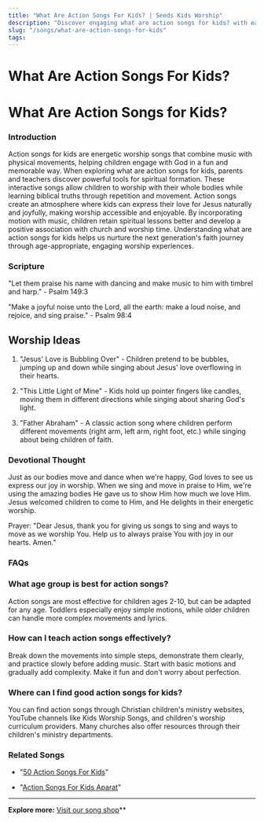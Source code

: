 ```yaml
---
title: "What Are Action Songs For Kids? | Seeds Kids Worship"
description: "Discover engaging what are action songs for kids? with easy motions and biblical lessons. Perfect for children's worship, Sunday school, and family devotions."
slug: "/songs/what-are-action-songs-for-kids"
tags:
---
```


# What Are Action Songs For Kids?

# What Are Action Songs for Kids?
### Introduction
Action songs for kids are energetic worship songs that combine music with physical movements, helping children engage with God in a fun and memorable way. When exploring what are action songs for kids, parents and teachers discover powerful tools for spiritual formation. These interactive songs allow children to worship with their whole bodies while learning biblical truths through repetition and movement. Action songs create an atmosphere where kids can express their love for Jesus naturally and joyfully, making worship accessible and enjoyable. By incorporating motion with music, children retain spiritual lessons better and develop a positive association with church and worship time. Understanding what are action songs for kids helps us nurture the next generation's faith journey through age-appropriate, engaging worship experiences.

### Scripture
"Let them praise his name with dancing and make music to him with timbrel and harp." - Psalm 149:3

"Make a joyful noise unto the Lord, all the earth: make a loud noise, and rejoice, and sing praise." - Psalm 98:4

## Worship Ideas
1. "Jesus' Love is Bubbling Over" - Children pretend to be bubbles, jumping up and down while singing about Jesus' love overflowing in their hearts.

2. "This Little Light of Mine" - Kids hold up pointer fingers like candles, moving them in different directions while singing about sharing God's light.

3. "Father Abraham" - A classic action song where children perform different movements (right arm, left arm, right foot, etc.) while singing about being children of faith.

### Devotional Thought
Just as our bodies move and dance when we're happy, God loves to see us express our joy in worship. When we sing and move in praise to Him, we're using the amazing bodies He gave us to show Him how much we love Him. Jesus welcomed children to come to Him, and He delights in their energetic worship.

Prayer: "Dear Jesus, thank you for giving us songs to sing and ways to move as we worship You. Help us to always praise You with joy in our hearts. Amen."

### FAQs

### What age group is best for action songs?
Action songs are most effective for children ages 2-10, but can be adapted for any age. Toddlers especially enjoy simple motions, while older children can handle more complex movements and lyrics.

### How can I teach action songs effectively?
Break down the movements into simple steps, demonstrate them clearly, and practice slowly before adding music. Start with basic motions and gradually add complexity. Make it fun and don't worry about perfection.

### Where can I find good action songs for kids?
You can find action songs through Christian children's ministry websites, YouTube channels like Kids Worship Songs, and children's worship curriculum providers. Many churches also offer resources through their children's ministry departments.

### Related Songs

- "[50 Action Songs For Kids](/songs/50-action-songs-for-kids/)"

- "[Action Songs For Kids Aparat](/songs/action-songs-for-kids-aparat/)"

---

**Explore more:** [Visit our song shop](https://seedskidsworship.com/shop)**

<!-- Schema Markup -->
<script type="application/ld+json">
{
  "@context": "https://schema.org",
  "@type": "MusicRecording",
  "name": "What Are Action Songs For Kids?",
  "byArtist": {
    "@type": "MusicGroup",
    "name": "Seeds Kids Worship"
  },
  "isFamilyFriendly": true,
  "url": "https://seedskidsworship.com/songs/what-are-action-songs-for-kids/"
}
</script>